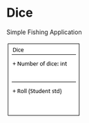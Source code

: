 # Dice 

Simple Fishing Application

![Uml Diagram](https://github.com/canceylandag/Java/blob/main/Dice/Dice.PNG)
